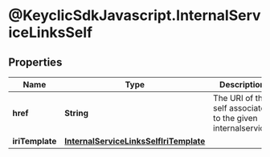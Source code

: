 # @KeyclicSdkJavascript.InternalServiceLinksSelf

## Properties
Name | Type | Description | Notes
------------ | ------------- | ------------- | -------------
**href** | **String** | The URI of the self associated to the given internalservice. | [optional] 
**iriTemplate** | [**InternalServiceLinksSelfIriTemplate**](InternalServiceLinksSelfIriTemplate.md) |  | [optional] 


